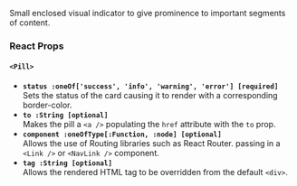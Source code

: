 Small enclosed visual indicator to give prominence to important segments of content.
### React Props

#### `<Pill>`
* **`status :oneOf['success', 'info', 'warning', 'error'] [required]`**  
Sets the status of the card causing it to render with a corresponding border-color.
* **`to :String [optional]`**  
Makes the pill a `<a />` populating the `href` attribute with the `to` prop.
* **`component :oneOfType[:Function, :node] [optional]`**  
Allows the use of Routing libraries such as React Router. passing in a `<Link />` or `<NavLink />` component.
* **`tag :String [optional]`**  
Allows the rendered HTML tag to be overridden from the default `<div>`.
